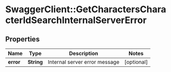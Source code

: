 # SwaggerClient::GetCharactersCharacterIdSearchInternalServerError

## Properties
Name | Type | Description | Notes
------------ | ------------- | ------------- | -------------
**error** | **String** | Internal server error message | [optional] 


